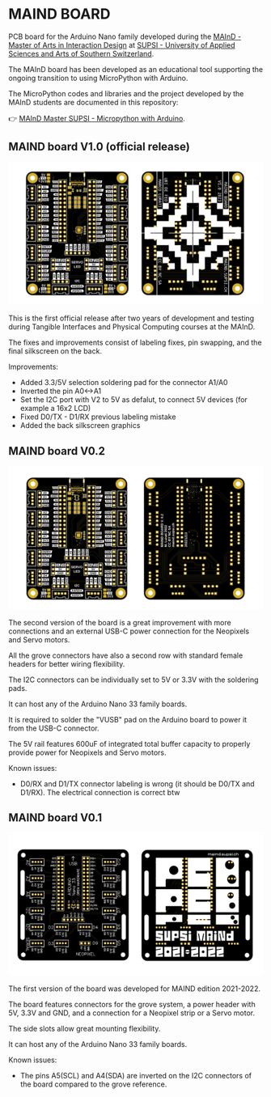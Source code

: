 # MAIND BOARD
PCB board for the Arduino Nano family developed during the [MAInD - Master of Arts in Interaction Design](https://maind.supsi.ch/master-interaction-design/) at [SUPSI - University of Applied Sciences and Arts of Southern Switzerland](https://www.supsi.ch/home_en.html).

The MAInD board has been developed as an educational tool supporting the ongoing transition to using MicroPython with Arduino.

The MicroPython codes and libraries and the project developed by the MAInD students are documented in this repository:

:point_right: [MAInD Master SUPSI - Micropython with Arduino](https://master-interaction-design.notion.site/MAInD-Master-SUPSI-Micropython-with-Arduino-772c06aa0dee4c35a509a4daac6c72dd).


## MAIND board V1.0 (official release)

![alt text](https://github.com/maind-supsi/maind-board/blob/main/MAIND-board-V1.0/PCB_MAIND_board_V1.0.png "PCB MAIND board V1.0")

This is the first official release after two years of development and testing during Tangible Interfaces and Physical Computing courses at the MAInD.

The fixes and improvements consist of labeling fixes, pin swapping, and the final silkscreen on the back.

Improvements:
- Added 3.3/5V selection soldering pad for the connector A1/A0
- Inverted the pin A0<->A1
- Set the I2C port with V2 to 5V as defalut, to connect 5V devices (for example a 16x2 LCD)
- Fixed D0/TX - D1/RX previous labeling mistake
- Added the back silkscreen graphics


## MAIND board V0.2

![alt text](https://github.com/maind-supsi/maind-board/blob/main/MAIND-board-V0.2/PCB_MAIND_board_V0.2.png "PCB MAIND board V0.2")

The second version of the board is a great improvement with more connections and an external USB-C power connection for the Neopixels and Servo motors.

All the grove connectors have also a second row with standard female headers for better wiring flexibility.

The I2C connectors can be individually set to 5V or 3.3V with the soldering pads.

It can host any of the Arduino Nano 33 family boards.

It is required to solder the "VUSB" pad on the Arduino board to power it from the USB-C connector.

The 5V rail features 600uF of integrated total buffer capacity to properly provide power for Neopixels and Servo motors.

Known issues:

- D0/RX and D1/TX connector labeling is wrong (it should be D0/TX and D1/RX). The electrical connection is correct btw



## MAIND board V0.1

![alt text](https://github.com/maind-supsi/maind-board/blob/main/MAIND-board-V0.1/PCB_MAIND_board_V0.1.png "PCB MAIND board V0.1")

The first version of the board was developed for MAIND edition 2021-2022.

The board features connectors for the grove system, a power header with 5V, 3.3V and GND, and a connection for a Neopixel strip or a Servo motor.

The side slots allow great mounting flexibility.

It can host any of the Arduino Nano 33 family boards.

Known issues:
- The pins A5(SCL) and A4(SDA) are inverted on the I2C connectors of the board compared to the grove reference.
